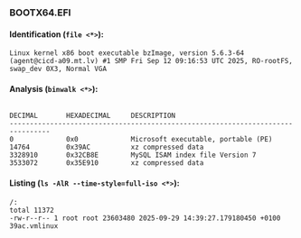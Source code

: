 ### BOOTX64.EFI
#### Identification (`file <*>`):
```
Linux kernel x86 boot executable bzImage, version 5.6.3-64 (agent@cicd-a09.mt.lv) #1 SMP Fri Sep 12 09:16:53 UTC 2025, RO-rootFS, swap_dev 0X3, Normal VGA
```
#### Analysis (`binwalk <*>`):
```

DECIMAL       HEXADECIMAL     DESCRIPTION
--------------------------------------------------------------------------------
0             0x0             Microsoft executable, portable (PE)
14764         0x39AC          xz compressed data
3328910       0x32CB8E        MySQL ISAM index file Version 7
3533072       0x35E910        xz compressed data
```
#### Listing (`ls -AlR --time-style=full-iso <*>`):
```
/:
total 11372
-rw-r--r-- 1 root root 23603480 2025-09-29 14:39:27.179180450 +0100 39ac.vmlinux
```

